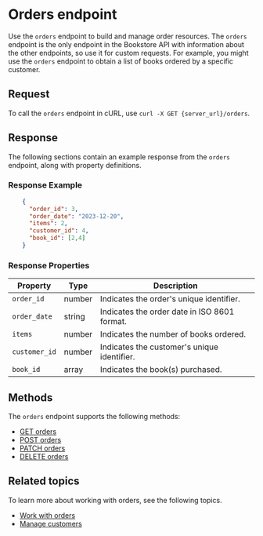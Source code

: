 # Orders endpoint

Use the `orders` endpoint to build and manage order resources. The `orders` endpoint is the only endpoint in the Bookstore API with information about the other  endpoints, so use it for custom requests. For example, you might use the `orders` endpoint to obtain a list of books ordered by a specific customer.

## Request

To call the `orders` endpoint in cURL, use `curl -X GET {server_url}/orders`.

## Response

The following sections contain an example response from the `orders` endpoint, along with property definitions.

### Response Example

```json
    {
      "order_id": 3,
      "order_date": "2023-12-20",
      "items": 2,
      "customer_id": 4, 
      "book_id": [2,4]
    }
```

### Response Properties

| **Property**  | **Type** | **Description**                                                     |
|---------------|----------|---------------------------------------------------------------------|
| `order_id`    | number   | Indicates the order's unique identifier.                            |
| `order_date`  | string   | Indicates the order date in ISO 8601 format.                 |
| `items`       | number   | Indicates the number of books ordered.                              |
| `customer_id` | number   | Indicates the customer's unique identifier. |
| `book_id`     | array    | Indicates the book(s) purchased.                                    |

## Methods

The `orders` endpoint supports the following methods:

- [GET orders](get-orders.md)
- [POST orders](post-orders.md)
- [PATCH orders](patch-orders.md)
- [DELETE orders](delete-orders.md)

## Related topics

To learn more about working with orders, see the following topics.

- [Work with orders](../tutorials/work-with-orders.md)
- [Manage customers](../tutorials/manage-customers.md)
